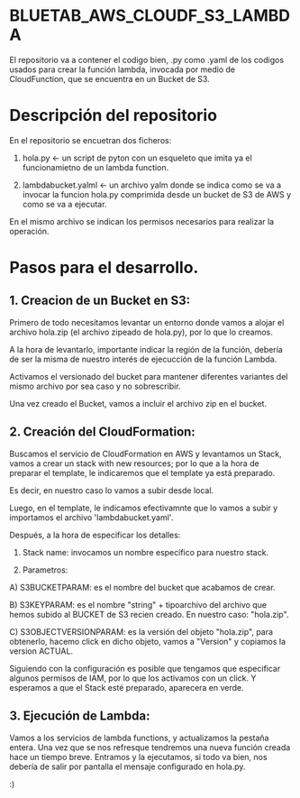 # BLUETAB_AWS_CLOUDF_S3_LAMBDA


El repositorio va a contener el codigo bien, .py como .yaml de los codigos usados para crear la función lambda, invocada por medio de CloudFunction, que se encuentra en un Bucket de S3.


# Descripción del repositorio

En el repositorio se encuetran dos ficheros: 

1. hola.py <- un script de pyton con un esqueleto que imita ya el funcionamietno de un lambda function. 

2. lambdabucket.yalml <- un archivo yalm donde se indica como se va a invocar la funcion hola.py comprimida desde un bucket de S3 de AWS y como se va a ejecutar. 

En el mismo archivo se indican los permisos necesarios para realizar la operación. 

# Pasos para el desarrollo. 

## 1. Creacion de un Bucket en S3: 

Primero de todo necesitamos levantar un entorno donde vamos a alojar el archivo hola.zip (el archivo zipeado de hola.py), por lo que lo creamos. 

A la hora de levantarlo, importante indicar la región de la función, debería de ser la misma de nuestro interés de ejecucción de la función Lambda.

Activamos el versionado del bucket para mantener diferentes variantes del mismo archivo por sea caso y no sobrescribir.

Una vez creado el Bucket, vamos a incluir el archivo zip en el bucket. 

## 2. Creación del CloudFormation: 

Buscamos el servicio de CloudFormation en AWS y levantamos un Stack, vamos a crear un stack with new resources; por lo que a la hora de preparar el template, le indicaremos que el template ya está preparado. 

Es decir, en  nuestro caso lo vamos  a subir desde local. 

Luego, en el template, le indicamos efectivamnte que lo vamos a subir y importamos el archivo 'lambdabucket.yaml'.

Después, a la hora de especificar los detalles: 

1. Stack name: invocamos un nombre específico para nuestro stack. 

2. Parametros: 

A) S3BUCKETPARAM: es el nombre del bucket que acabamos de crear. 

B) S3KEYPARAM: es el nombre "string" + tipoarchivo del archivo que hemos subido al BUCKET de S3 recien creado. En nuestro caso: "hola.zip". 

C) S3OBJECTVERSIONPARAM: es la versión del objeto "hola.zip", para obtenerlo, hacemo click en dicho objeto, vamos a "Version" y copiamos la version ACTUAL. 


Siguiendo con la configuración es posible que tengamos que especificar algunos permisos de IAM, por lo que los activamos con un click. Y esperamos a que el Stack esté preparado, aparecera en verde. 

## 3. Ejecución de Lambda: 

Vamos a los servicios de lambda functions, y actualizamos la pestaña entera. Una vez que se nos refresque tendremos una nueva función creada  hace un tiempo breve. Entramos y la ejecutamos, si todo va bien, nos debería de salir por pantalla el mensaje configurado en hola.py.

:)


